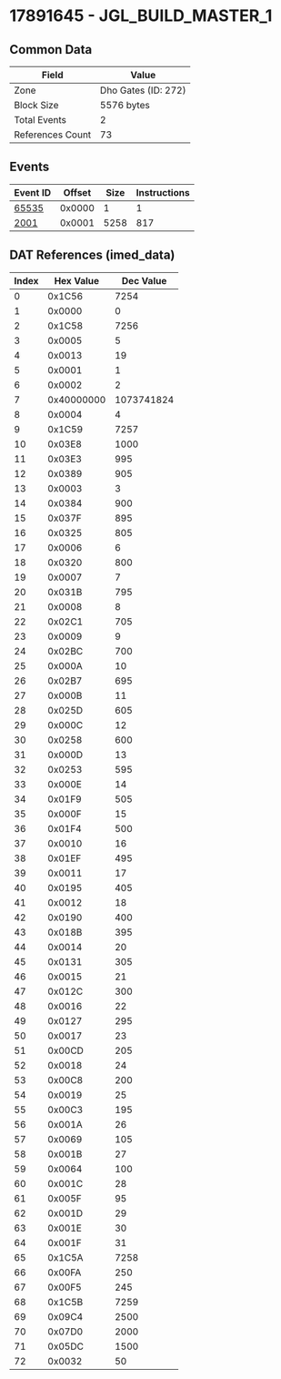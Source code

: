 # 17891645 - JGL_BUILD_MASTER_1

## Common Data

| Field            | Value               |
|------------------|---------------------|
| Zone             | Dho Gates (ID: 272) |
| Block Size       | 5576 bytes          |
| Total Events     | 2                   |
| References Count | 73                  |

## Events

| Event ID            | Offset   |   Size |   Instructions |
|---------------------|----------|--------|----------------|
| [65535](./65535.md) | 0x0000   |      1 |              1 |
| [2001](./2001.md)   | 0x0001   |   5258 |            817 |

## DAT References (imed_data)

|   Index | Hex Value   |   Dec Value |
|---------|-------------|-------------|
|       0 | 0x1C56      |        7254 |
|       1 | 0x0000      |           0 |
|       2 | 0x1C58      |        7256 |
|       3 | 0x0005      |           5 |
|       4 | 0x0013      |          19 |
|       5 | 0x0001      |           1 |
|       6 | 0x0002      |           2 |
|       7 | 0x40000000  |  1073741824 |
|       8 | 0x0004      |           4 |
|       9 | 0x1C59      |        7257 |
|      10 | 0x03E8      |        1000 |
|      11 | 0x03E3      |         995 |
|      12 | 0x0389      |         905 |
|      13 | 0x0003      |           3 |
|      14 | 0x0384      |         900 |
|      15 | 0x037F      |         895 |
|      16 | 0x0325      |         805 |
|      17 | 0x0006      |           6 |
|      18 | 0x0320      |         800 |
|      19 | 0x0007      |           7 |
|      20 | 0x031B      |         795 |
|      21 | 0x0008      |           8 |
|      22 | 0x02C1      |         705 |
|      23 | 0x0009      |           9 |
|      24 | 0x02BC      |         700 |
|      25 | 0x000A      |          10 |
|      26 | 0x02B7      |         695 |
|      27 | 0x000B      |          11 |
|      28 | 0x025D      |         605 |
|      29 | 0x000C      |          12 |
|      30 | 0x0258      |         600 |
|      31 | 0x000D      |          13 |
|      32 | 0x0253      |         595 |
|      33 | 0x000E      |          14 |
|      34 | 0x01F9      |         505 |
|      35 | 0x000F      |          15 |
|      36 | 0x01F4      |         500 |
|      37 | 0x0010      |          16 |
|      38 | 0x01EF      |         495 |
|      39 | 0x0011      |          17 |
|      40 | 0x0195      |         405 |
|      41 | 0x0012      |          18 |
|      42 | 0x0190      |         400 |
|      43 | 0x018B      |         395 |
|      44 | 0x0014      |          20 |
|      45 | 0x0131      |         305 |
|      46 | 0x0015      |          21 |
|      47 | 0x012C      |         300 |
|      48 | 0x0016      |          22 |
|      49 | 0x0127      |         295 |
|      50 | 0x0017      |          23 |
|      51 | 0x00CD      |         205 |
|      52 | 0x0018      |          24 |
|      53 | 0x00C8      |         200 |
|      54 | 0x0019      |          25 |
|      55 | 0x00C3      |         195 |
|      56 | 0x001A      |          26 |
|      57 | 0x0069      |         105 |
|      58 | 0x001B      |          27 |
|      59 | 0x0064      |         100 |
|      60 | 0x001C      |          28 |
|      61 | 0x005F      |          95 |
|      62 | 0x001D      |          29 |
|      63 | 0x001E      |          30 |
|      64 | 0x001F      |          31 |
|      65 | 0x1C5A      |        7258 |
|      66 | 0x00FA      |         250 |
|      67 | 0x00F5      |         245 |
|      68 | 0x1C5B      |        7259 |
|      69 | 0x09C4      |        2500 |
|      70 | 0x07D0      |        2000 |
|      71 | 0x05DC      |        1500 |
|      72 | 0x0032      |          50 |
